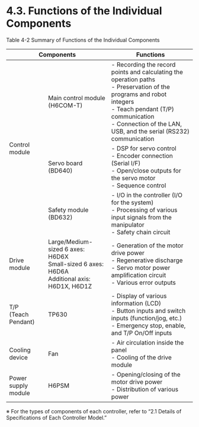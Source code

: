 ﻿# 4.3. Functions of the Individual Components 

Table 4-2 Summary of Functions of the Individual Components

<table>
<thead>
  <tr>
    <th colspan="2">Components</th>
    <th>Functions</th>
  </tr>
</thead>
<tbody>
  <tr>
    <td rowspan="3">Control module</td>
    <td>Main control module (H6COM-T)</td>
    <td>- Recording the record points and calculating the operation paths<br>- 	Preservation of the programs and robot integers<br>- Teach pendant (T/P) communication<br>- Connection of the LAN, USB, and the serial (RS232) communication</td>
  </tr>
  <tr>
    <td>Servo board (BD640)</td>
    <td>-	DSP for servo control<br>- Encoder connection (Serial I/F)<br>- Open/close outputs for the servo motor<br>- Sequence control</td>
  </tr>
  <tr>
    <td>Safety module (BD632)</td>
    <td>- I/O in the controller (I/O for the system)<br>- Processing of various input signals from the manipulator<br>- Safety chain circuit</td>
  </tr>
  <tr>
    <td>Drive module</td>
    <td>Large/Medium-sized 6 axes: H6D6X<br>Small-sized 6 axes: H6D6A<br>Additional axis: H6D1X, H6D1Z</td>
    <td>- Generation of the motor drive power<br>- Regenerative discharge<br>- Servo motor power amplification circuit<br>- Various error outputs</td>
  </tr>
  <tr>
    <td>T/P<br>(Teach Pendant)</td>
    <td>TP630</td>
    <td>- Display of various information (LCD)<br>- Button inputs and switch inputs (function/jog, etc.)<br>- Emergency stop, enable, and T/P On/Off inputs</td>
  </tr>
  <tr>
    <td>Cooling device</td>
    <td>Fan</td>
    <td>- Air circulation inside the panel<br>- Cooling of the drive module</td>
  </tr>
  <tr>
    <td>Power supply module</td>
    <td>H6PSM</td>
    <td>- Opening/closing of the motor drive power<br>- Distribution of various power</td>
  </tr>
</tbody>
</table>


※ For the types of components of each controller, refer to “2.1 Details of Specifications of Each Controller Model.”